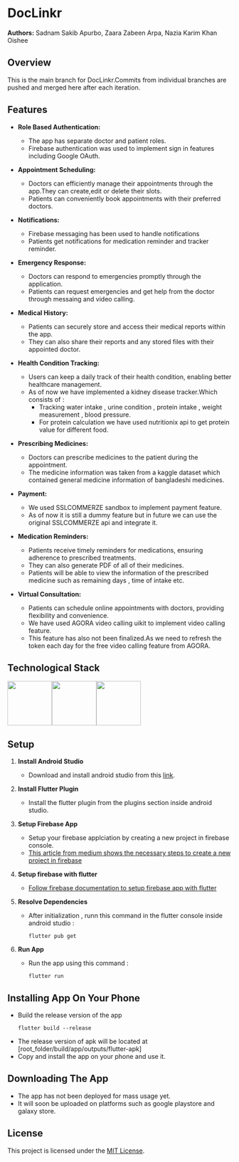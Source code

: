 # DocLinkr

**Authors:** Sadnam Sakib Apurbo, Zaara Zabeen Arpa, Nazia Karim Khan Oishee

## Overview

This is the main branch for DocLinkr.Commits from individual branches are pushed and merged here after each iteration.

## Features

- **Role Based Authentication:**
  - The app has separate doctor and patient roles.
  - Firebase authentication was used to implement sign in features including Google OAuth.

- **Appointment Scheduling:**
  - Doctors can efficiently manage their appointments through the app.They can create,edit or delete their slots.
  - Patients can conveniently book appointments with their preferred doctors.
    
- **Notifications:**
  - Firebase messaging has been used to handle notifications
  - Patients get notifications for medication reminder and tracker reminder.

- **Emergency Response:**
  - Doctors can respond to emergencies promptly through the application.
  - Patients can request emergencies and get help from the doctor through messaing and video calling.

- **Medical History:**
  - Patients can securely store and access their medical reports within the app.
  - They can also share their reports and any stored files with their appointed doctor.

- **Health Condition Tracking:**
  - Users can keep a daily track of their health condition, enabling better healthcare management.
  - As of now we have implemented a kidney disease tracker.Which consists of :
    - Tracking water intake , urine condition , protein intake , weight measurement , blood pressure.
    - For protein calculation we have used nutritionix api to get protein value for different food.
      
- **Prescribing Medicines:**
  - Doctors can prescribe medicines to the patient during the appointment.
  - The medicine information was taken from a kaggle dataset which contained general medicine information of bangladeshi medicines.

- **Payment:**
  - We used SSLCOMMERZE sandbox to implement payment feature.
  - As of now it is still a dummy feature but in future we can use the original SSLCOMMERZE api and integrate it. 

- **Medication Reminders:**
  - Patients receive timely reminders for medications, ensuring adherence to prescribed treatments.
  - They can also generate PDF of all of their medicines.
  - Patients will be able to view the information of the prescribed medicine such as remaining days , time of intake etc.

- **Virtual Consultation:**
  - Patients can schedule online appointments with doctors, providing flexibility and convenience.
  - We have used AGORA video calling uikit to implement video calling feature.
  - This feature has also not been finalized.As we need to refresh the token each day for the free video calling feature from AGORA.

## Technological Stack

<img src="https://logowik.com/content/uploads/images/flutter5786.jpg" width="100" /><img src="https://cdn4.iconfinder.com/data/icons/google-i-o-2016/512/google_firebase-2-512.png" width="100" /><img src="https://cdn.icon-icons.com/icons2/3053/PNG/512/android_studio_alt_macos_bigsur_icon_190395.png" width="100" />

## Setup

1. **Install Android Studio**
   - Download and install android studio from this [link](https://developer.android.com/studio).

2. **Install Flutter Plugin**
   - Install the flutter plugin from the plugins section inside android studio.
3. **Setup Firebase App**
   - Setup your firebase applciation by creating a new project in firebase console.
   - [This article from medium shows the necessary steps to create a new project in firebase](https://medium.com/firebase-ninja/how-to-add-new-apps-to-a-firebase-project-39b1223d04a3#:~:text=Add%20new%20Firebase%20app%20step,existing%20apps%20grouped%20by%20platform.)
4. **Setup firebase with flutter**
   - [Follow firebase documentation to setup firebase app with flutter](https://firebase.google.com/docs/flutter/setup?platform=android)
6. **Resolve Dependencies**
   - After initialization , runn this command in the flutter console inside android studio :
     ```
     flutter pub get
     ```
7. **Run App**
   - Run the app using this command :
     ```
     flutter run
     ```
## **Installing App On Your Phone**
  - Build the release version of the app
    ```
    flutter build --release
    ```
  - The release version of apk will be located at [root_folder/build/app/outputs/flutter-apk]
  - Copy and install the app on your phone and use it.

## **Downloading The App**
  - The app has not been deployed for mass usage yet.
  - It will soon be uploaded on platforms such as google playstore and galaxy store.
      
## License

This project is licensed under the [MIT License](LICENSE).


